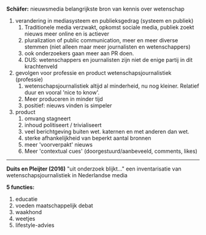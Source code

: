 **Schäfer:**
nieuwsmedia belangrijkste bron van kennis over wetenschap
1. verandering in mediasysteem en publieksgedrag (systeem en publiek)
	1. Traditionele media verzwakt, opkomst sociale media, publiek zoekt nieuws meer online en is actiever
	2. pluralization of public communication, meer en meer diverse stemmen (niet alleen maar meer journalisten en wetenschappers)
	3. ook onderzoekers gaan meer aan PR doen.
	4. DUS: wetenschappers en journalisten zijn niet de enige partij in dit krachtenveld
2. gevolgen voor professie en product wetenschapsjournalistiek (professie)
	1. wetenschapsjournalistiek altijd al minderheid, nu nog kleiner. Relatief duur en vooral 'nice to know'.
	2. Meer produceren in minder tijd
	3. positief: nieuws vinden is simpeler
3. product
	1. omvang stagneert
	2. inhoud politiseert / trivialiseert
	3. veel berichtgeving buiten wet. katernen en met anderen dan wet.
	4. sterke afhankelijkheid van beperkt aantal bronnen
	5. meer 'voorverpakt' nieuws
	6. Meer 'contextual cues' (doorgestuurd/aanbeveeld, comments, likes)

---

**Duits en Pleijter (2016)**
"uit onderzoek blijkt..." een inventarisatie van wetenschapsjournalistiek in Nederlandse media

**5 functies:**
1. educatie
2. voeden maatschappelijk debat
3. waakhond
4. weetjes
5. lifestyle-advies